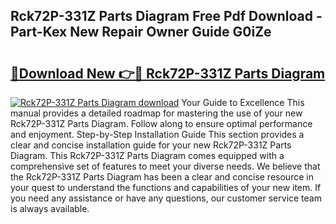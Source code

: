 ## Rck72P-331Z Parts Diagram Free Pdf Download - Part-Kex New Repair Owner Guide G0iZe

# <h2><a href="http://dfro7v.blite.top/?on=Rck72P-331Z+Parts+Diagram">🔗Download New 👉🔴 Rck72P-331Z Parts Diagram</a></h2>

[![Rck72P-331Z Parts Diagram download](https://i.imgur.com/lujVjoI.png)](http://dfro7v.blite.top/?on=Rck72P-331Z+Parts+Diagram)
Your Guide to Excellence This manual provides a detailed roadmap for mastering the use of your new Rck72P-331Z Parts Diagram. Follow along to ensure optimal performance and enjoyment. Step-by-Step Installation Guide This section provides a clear and concise installation guide for your new Rck72P-331Z Parts Diagram. This Rck72P-331Z Parts Diagram comes equipped with a comprehensive set of features to meet your diverse needs. We believe that the Rck72P-331Z Parts Diagram has been a clear and concise resource in your quest to understand the functions and capabilities of your new item. If you need any assistance or have any questions, our customer service team is always available.
